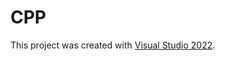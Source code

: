 # CPP

This project was created with [Visual Studio 2022](https://visualstudio.microsoft.com/#vs-section).
